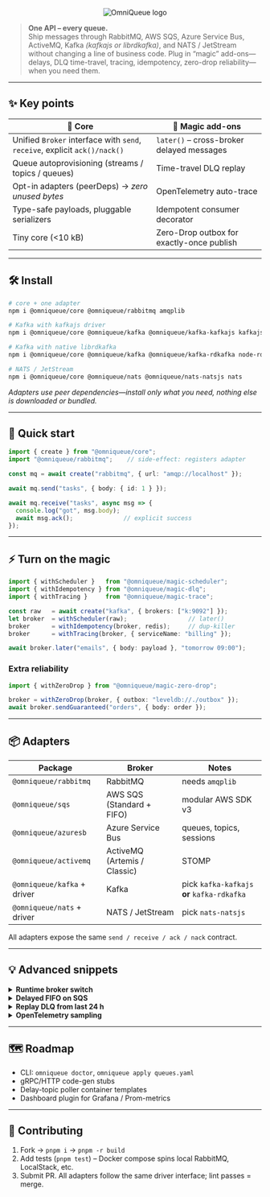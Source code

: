 <!-- OmniQueue README • v0.2.x -->
<p align="center">
  <img src="https://dummyimage.com/400x120/000/fff&text=OmniQueue" alt="OmniQueue logo" />
</p>

> **One API – every queue.**  
> Ship messages through RabbitMQ, AWS SQS, Azure Service Bus, ActiveMQ, Kafka *(kafkajs or librdkafka)*, and NATS / JetStream without changing a line of business code. Plug in “magic” add-ons—delays, DLQ time-travel, tracing, idempotency, zero-drop reliability—when you need them.

---

## ✨ Key points

| 🔹 Core | 🔹 Magic add-ons |
|--------|----------------|
| Unified `Broker` interface with `send`, `receive`, explicit `ack()/nack()` | `later()` – cross-broker delayed messages |
| Queue autoprovisioning (streams / topics / queues) | Time-travel DLQ replay |
| Opt-in adapters (peerDeps) → *zero unused bytes* | OpenTelemetry auto-trace |
| Type-safe payloads, pluggable serializers | Idempotent consumer decorator |
| Tiny core (<10 kB) | Zero-Drop outbox for exactly-once publish |

---

## 🛠️ Install

```bash
# core + one adapter
npm i @omniqueue/core @omniqueue/rabbitmq amqplib

# Kafka with kafkajs driver
npm i @omniqueue/core @omniqueue/kafka @omniqueue/kafka-kafkajs kafkajs

# Kafka with native librdkafka
npm i @omniqueue/core @omniqueue/kafka @omniqueue/kafka-rdkafka node-rdkafka

# NATS / JetStream
npm i @omniqueue/core @omniqueue/nats @omniqueue/nats-natsjs nats
````

*Adapters use peer dependencies—install only what you need, nothing else is downloaded or bundled.*

---

## 🚀 Quick start

```ts
import { create } from "@omniqueue/core";
import "@omniqueue/rabbitmq";    // side-effect: registers adapter

const mq = await create("rabbitmq", { url: "amqp://localhost" });

await mq.send("tasks", { body: { id: 1 } });

await mq.receive("tasks", async msg => {
  console.log("got", msg.body);
  await msg.ack();              // explicit success
});
```

---

## ⚡ Turn on the magic

```ts
import { withScheduler }   from "@omniqueue/magic-scheduler";
import { withIdempotency } from "@omniqueue/magic-dlq";
import { withTracing }     from "@omniqueue/magic-trace";

const raw   = await create("kafka", { brokers: ["k:9092"] });
let broker  = withScheduler(raw);                 // later()
broker      = withIdempotency(broker, redis);     // dup-killer
broker      = withTracing(broker, { serviceName: "billing" });

await broker.later("emails", { body: payload }, "tomorrow 09:00");
```

### Extra reliability

```ts
import { withZeroDrop } from "@omniqueue/magic-zero-drop";

broker = withZeroDrop(broker, { outbox: "leveldb://./outbox" });
await broker.sendGuaranteed("orders", { body: order });
```

---

## 📦 Adapters

| Package                     | Broker                       | Notes                                       |
| --------------------------- | ---------------------------- | ------------------------------------------- |
| `@omniqueue/rabbitmq`       | RabbitMQ                     | needs `amqplib`                             |
| `@omniqueue/sqs`            | AWS SQS (Standard + FIFO)    | modular AWS SDK v3                          |
| `@omniqueue/azuresb`        | Azure Service Bus            | queues, topics, sessions                    |
| `@omniqueue/activemq`       | ActiveMQ (Artemis / Classic) | STOMP                                       |
| `@omniqueue/kafka` + driver | Kafka                        | pick `kafka-kafkajs` **or** `kafka-rdkafka` |
| `@omniqueue/nats` + driver  | NATS / JetStream             | pick `nats-natsjs`                          |

All adapters expose the same `send / receive / ack / nack` contract.

---

## 💡 Advanced snippets

<details>
<summary><strong>Runtime broker switch</strong></summary>

```ts
/**
 * runtime-switch.ts
 *
 *   MQ_PROVIDER=rabbitmq ts-node runtime-switch.ts
 *   MQ_PROVIDER=kafka     ts-node runtime-switch.ts
 *   MQ_PROVIDER=sqs       ts-node runtime-switch.ts
 *
 * Adapters for the chosen provider must be installed
 * (e.g. @omniqueue/rabbitmq + amqplib, or @omniqueue/kafka + kafkajs).
 */
import { create }      from "@omniqueue/core";
import { withTracing } from "@omniqueue/magic-trace";

// Pre-register the adapters you might switch between
import "@omniqueue/rabbitmq";
import "@omniqueue/kafka";
import "@omniqueue/sqs";

const provider = process.env.MQ_PROVIDER ?? "rabbitmq";

async function main() {
  const config: Record<string, any> = {
    rabbitmq: { url: "amqp://localhost" },
    kafka:    { brokers: ["localhost:9092"] },
    sqs:      { region: "ap-southeast-1",
                queueUrl: "http://localhost:4566/000000000000/tasks" }
  };

  const raw     = await create(provider, config[provider]);
  const broker  = withTracing(raw, { serviceName: "runtime-demo" });

  await broker.send("tasks", { body: { hello: provider } });

  await broker.receive("tasks", async msg => {
    console.log(`[${provider}] received ->`, msg.body);
    await msg.ack();
    await broker.close();            // graceful shutdown after demo
  });
}

main().catch(console.error);
```
</details>

<details>
<summary><strong>Delayed FIFO on SQS</strong></summary>

```ts
await broker.later("payments.fifo",
                   { body: {...}, id: "o-123" },
                   12 * 60 * 1000,                // 12 min
                   { groupId: "user-42" });
```

</details>

<details>
<summary><strong>Replay DLQ from last 24 h</strong></summary>

```ts
import { TimeTravelDLQ } from "@omniqueue/magic-dlq";

const dlq   = new TimeTravelDLQ(broker);
const stats = await dlq.replay({ since: "-24h" });
console.log(`Restored ${stats.restored}/${stats.scanned}`);
```

</details>

<details>
<summary><strong>OpenTelemetry sampling</strong></summary>

```ts
import { TraceIdRatioBasedSampler } from "@opentelemetry/sdk-trace-node";
broker = withTracing(broker, {
  serviceName: "search-svc",
  sampler: new TraceIdRatioBasedSampler(0.05)   // 5 %
});
```

</details>

---

## 🗺️ Roadmap

* CLI: `omniqueue doctor`, `omniqueue apply queues.yaml`
* gRPC/HTTP code-gen stubs
* Delay-topic poller container templates
* Dashboard plugin for Grafana / Prom-metrics

---

## 🤝 Contributing

1. Fork → `pnpm i` → `pnpm -r build`
2. Add tests (`pnpm test`) – Docker compose spins local RabbitMQ, LocalStack, etc.
3. Submit PR. All adapters follow the same driver interface; lint passes = merge.
